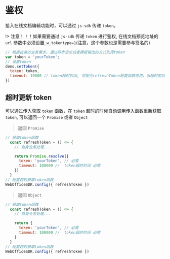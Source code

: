 # 鉴权

接入在线文档编辑功能时，可以通过 `js-sdk` 传递 `token`。

!> 注意！！！如果需要通过 `js-sdk` 传递 `token` 进行鉴权, 在线文档预览地址的 `url` 参数中必须设置`_w_tokentype=1`(注意，这个参数也是需要参与签名的)

```javascript
// 根据自身的业务需求，通过异步请求或者模板输出的方式取得token
var token = 'yourToken'; 
// 设置token
demo.setToken({
  token: token, 
  timeout: 10000 // token超时时间, 可配合refreshToken配置函数使用，当超时前将调用refreshToken
}) 
```

## 超时更新 token

可以通过传入获取 `token` 函数，在 `token` 超时的时候自动调用传入函数重新获取 `token`, 可以返回一个 `Promise` 或者 `Object`

> 返回 `Promise`

```javascript
// 获取token函数
  const refreshToken = () => {
    // 自身业务处理...

    return Promise.resolve({
      token: 'yourToken', // 必需
      timeout: 100000 //  token超时时间 必需
    })
  }
// 配置超时获取token函数
WebOfficeSDK.config({ refreshToken })
```

> 返回 `Object`

```javascript
// 获取token函数
  const refreshToken = () => {
    // 自身业务处理...

    return {
      token: 'yourToken', // 必需
      timeout: 100000 //  token超时时间 必需
    }
  }
// 配置超时获取token函数
WebOfficeSDK.config({ refreshToken })
```